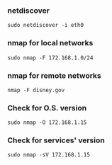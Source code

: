 
### netdiscover

`sudo netdiscover -i eth0`

### nmap for local networks

`sudo nmap -F 172.168.1.0/24`

### nmap for remote networks

`nmap -F disney.gov`

### Check for O.S. version
`sudo nmap -O 172.168.1.15`

### Check for services' version

`sudo nmap -sV 172.168.1.15`



